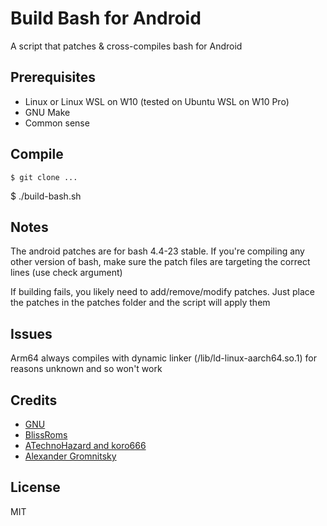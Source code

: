 # Build Bash for Android

A script that patches & cross-compiles bash for Android

## Prerequisites

* Linux or Linux WSL on W10 (tested on Ubuntu WSL on W10 Pro)
* GNU Make
* Common sense

## Compile

	$ git clone ...
  $ ./build-bash.sh <options>

## Notes

  The android patches are for bash 4.4-23 stable. If you're compiling any other version of bash, make sure the patch files are targeting the correct lines (use check argument)
  
  If building fails, you likely need to add/remove/modify patches. Just place the patches in the patches folder and the script will apply them

## Issues

  Arm64 always compiles with dynamic linker (/lib/ld-linux-aarch64.so.1) for reasons unknown and so won't work
  
## Credits

* [GNU](https://www.gnu.org/software/bash/)
* [BlissRoms](https://github.com/BlissRoms/platform_external_bash/)
* [ATechnoHazard and koro666](https://github.com/ATechnoHazard/bash_patches)
* [Alexander Gromnitsky](https://github.com/gromnitsky/bash-on-android)
  
## License

  MIT
